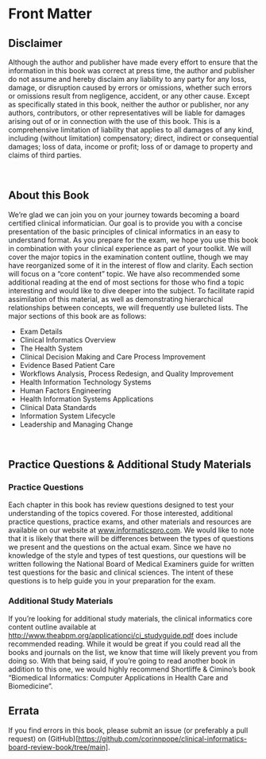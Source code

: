 # Front Matter
## Disclaimer

Although the author and publisher have made every effort to ensure that the information in this book was correct at press time, the author and publisher do not assume and hereby disclaim any liability to any party for any loss, damage, or disruption caused by errors or omissions, whether such errors or omissions result from negligence, accident, or any other cause.  Except as specifically stated in this book, neither the author or publisher, nor any authors, contributors, or other representatives will be liable for damages arising out of or in connection with the use of this book. This is a comprehensive limitation of liability that applies to all damages of any kind, including (without limitation) compensatory; direct, indirect or consequential damages; loss of data, income or profit; loss of or damage to property and claims of third parties.

 
## About this Book

We’re glad we can join you on your journey towards becoming a board certified clinical informatician. Our goal is to provide you with a concise presentation of the basic principles of clinical informatics in an easy to understand format. As you prepare for the exam, we hope you use this book in combination with your clinical experience as part of your toolkit. 
We will cover the major topics in the examination content outline, though we may have reorganized some of it in the interest of flow and clarity. Each section will focus on a “core content” topic. We have also recommended some additional reading at the end of most sections for those who find a topic interesting and would like to dive deeper into the subject. To facilitate rapid assimilation of this material, as well as demonstrating hierarchical relationships between concepts, we will frequently use bulleted lists. The major sections of this book are as follows:

- Exam Details
- Clinical Informatics Overview
- The Health System
- Clinical Decision Making and Care Process Improvement
- Evidence Based Patient Care
- Workflows Analysis, Process Redesign, and Quality Improvement
- Health Information Technology Systems
- Human Factors Engineering
- Health Information Systems Applications
- Clinical Data Standards
- Information System Lifecycle
- Leadership and Managing Change

 
## Practice Questions & Additional Study Materials
### Practice Questions
Each chapter in this book has review questions designed to test your understanding of the topics covered. For those interested, additional practice questions, practice exams, and other materials and resources are available on our website at www.informaticspro.com.
We would like to note that it is likely that there will be differences between the types of questions we present and the questions on the actual exam. Since we have no knowledge of the style and types of test questions, our questions will be written following the National Board of Medical Examiners guide for written test questions for the basic and clinical sciences. The intent of these questions is to help guide you in your preparation for the exam.

### Additional Study Materials
If you’re looking for additional study materials, the clinical informatics core content outline available at http://www.theabpm.org/applicationci/ci_studyguide.pdf does include recommended reading. While it would be great if you could read all the books and journals on the list, we know that time will likely prevent you from doing so. 
With that being said, if you’re going to read another book in addition to this one, we would highly recommend Shortliffe & Cimino’s book “Biomedical Informatics: Computer Applications in Health Care and Biomedicine”. 
 
## Errata
If you find errors in this book, please submit an issue (or preferably a pull request) on (GitHub)[https://github.com/corinnpope/clinical-informatics-board-review-book/tree/main]. 
